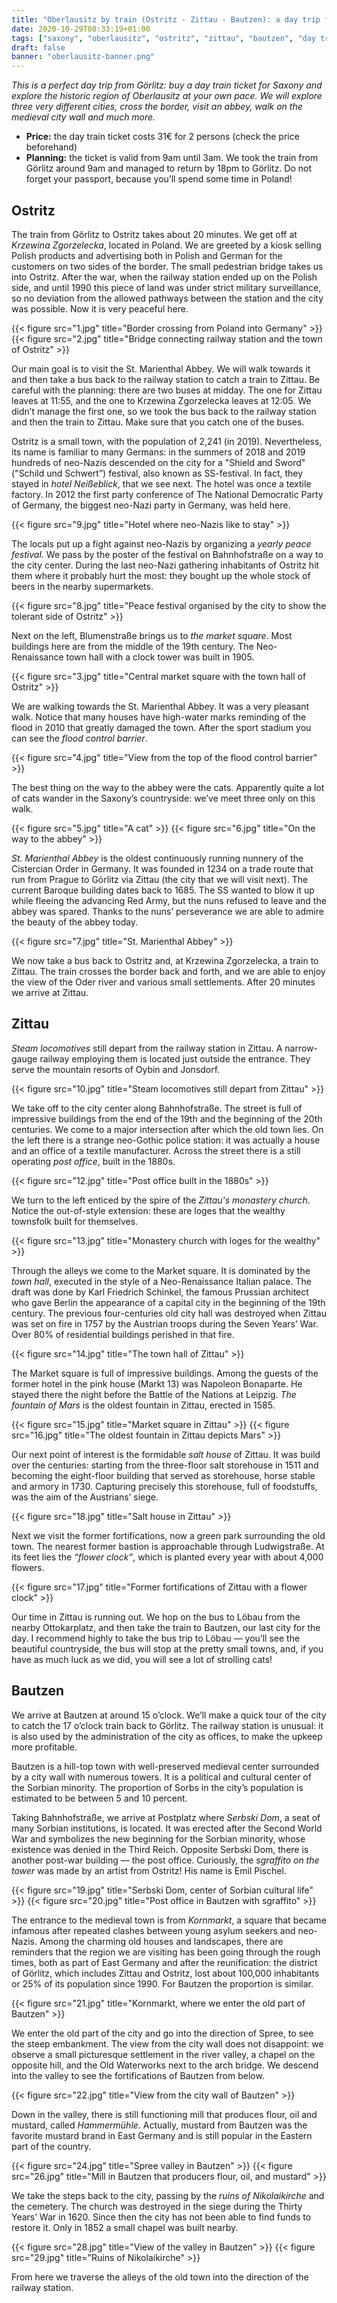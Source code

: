 ```yaml
---
title: "Oberlausitz by train (Ostritz - Zittau - Bautzen): a day trip from Görlitz"
date: 2020-10-29T08:33:19+01:00
tags: ["saxony", "oberlausitz", "ostritz", "zittau", "bautzen", "day trip", "görlitz"]
draft: false
banner: "oberlausitz-banner.png"
---
```


_This is a perfect day trip from Görlitz: buy a day train ticket for Saxony and explore the historic region of Oberlausitz at your own pace. We will explore three very different cities, cross the border, visit an abbey, walk on the medieval city wall and much more._

<!--more-->

- **Price:** the day train ticket costs 31€ for 2 persons (check the price beforehand)
- **Planning:** the ticket is valid from 9am until 3am. We took the train from Görlitz around 9am and managed to return by 18pm to Görlitz. Do not forget your passport, because you’ll spend some time in Poland!

## Ostritz

The train from Görlitz to Ostritz takes about 20 minutes. We get off at _Krzewina Zgorzelecka_, located in Poland. We are greeted by a kiosk selling Polish products and advertising both in Polish and German for the customers on two sides of the border. The small pedestrian bridge takes us into Ostritz. After the war, when the railway station ended up on the Polish side, and until 1990 this piece of land was under strict military surveillance, so no deviation from the allowed pathways between the station and the city was possible. Now it is very peaceful here.

{{< figure src="1.jpg" title="Border crossing from Poland into Germany" >}}
{{< figure src="2.jpg" title="Bridge connecting railway station and the town of Ostritz" >}}

Our main goal is to visit the St. Marienthal Abbey. We will walk towards it and then take a bus back to the railway station to catch a train to Zittau. Be careful with the planning: there are two buses at midday. The one for Zittau leaves at 11:55, and the one to Krzewina Zgorzelecka leaves at 12:05. We didn’t manage the first one, so we took the bus back to the railway station and then the train to Zittau. Make sure that you catch one of the buses.

Ostritz is a small town, with the population of 2,241 (in 2019). Nevertheless, its name is familiar to many Germans: in the summers of 2018 and 2019 hundreds of neo-Nazis descended on the city for a "Shield and Sword" ("Schild und Schwert”) festival, also known as SS-festival. In fact, they stayed in _hotel Neißeblick_, that we see next. The hotel was once a textile factory. In 2012 the first party conference of The National Democratic Party of Germany, the biggest neo-Nazi party in Germany, was held here.

{{< figure src="9.jpg" title="Hotel where neo-Nazis like to stay" >}}

The locals put up a fight against neo-Nazis by organizing a _yearly peace festival_. We pass by the poster of the festival on Bahnhofstraße on a way to the city center. During the last neo-Nazi gathering inhabitants of Ostritz hit them where it probably hurt the most: they bought up the whole stock of beers in the nearby supermarkets.

{{< figure src="8.jpg" title="Peace festival organised by the city to show the tolerant side of Ostritz" >}}

Next on the left, Blumenstraße brings us to _the market square_. Most buildings here are from the middle of the 19th century. The Neo-Renaissance town hall with a clock tower was built in 1905.

{{< figure src="3.jpg" title="Central market square with the town hall of Ostritz" >}}

We are walking towards the St. Marienthal Abbey. It was a very pleasant walk. Notice that many houses have high-water marks reminding of the flood in 2010 that greatly damaged the town. After the sport stadium you can see the _flood control barrier_.

{{< figure src="4.jpg" title="View from the top of the flood control barrier" >}}

The best thing on the way to the abbey were the cats. Apparently quite a lot of cats wander in the Saxony’s countryside: we’ve meet three only on this walk.

{{< figure src="5.jpg" title="A cat" >}}
{{< figure src="6.jpg" title="On the way to the abbey" >}}

_St. Marienthal Abbey_ is the oldest continuously running nunnery of the Cistercian Order in Germany. It was founded in 1234 on a trade route that run from Prague to Görlitz via Zittau (the city that we will visit next). The current Baroque building dates back to 1685. The SS wanted to blow it up while fleeing the advancing Red Army, but the nuns refused to leave and the abbey was spared. Thanks to the nuns’ perseverance we are able to admire the beauty of the abbey today.

{{< figure src="7.jpg" title="St. Marienthal Abbey" >}}

We now take a bus back to Ostritz and, at Krzewina Zgorzelecka, a train to Zittau. The train crosses the border back and forth, and we are able to enjoy the view of the Oder river and various small settlements. After 20 minutes we arrive at Zittau.

## Zittau

_Steam locomotives_ still depart from the railway station in Zittau. A narrow-gauge railway employing them is located just outside the entrance. They serve the mountain resorts of Oybin and Jonsdorf.

{{< figure src="10.jpg" title="Steam locomotives still depart from Zittau" >}}

We take off to the city center along Bahnhofstraße. The street is full of impressive buildings from the end of the 19th and the beginning of the 20th centuries. We come to a major intersection after which the old town lies. On the left there is a strange neo-Gothic police station: it was actually a house and an office of a textile manufacturer. Across the street there is a still operating _post office_, built in the 1880s.

{{< figure src="12.jpg" title="Post office built in the 1880s" >}}

We turn to the left enticed by the spire of the _Zittau's monastery church_. Notice the out-of-style extension: these are loges that the wealthy townsfolk built for themselves.

{{< figure src="13.jpg" title="Monastery church with loges for the wealthy" >}}

Through the alleys we come to the Market square. It is dominated by the _town hall_, executed in the style of a Neo-Renaissance Italian palace. The draft was done by Karl Friedrich Schinkel, the famous Prussian architect who gave Berlin the appearance of a capital city in the beginning of the 19th century. The previous four-centuries old city hall was destroyed when Zittau was set on fire in 1757 by the Austrian troops during the Seven Years’ War. Over 80% of residential buildings perished in that fire.

{{< figure src="14.jpg" title="The town hall of Zittau" >}}

The Market square is full of impressive buildings. Among the guests of the former hotel in the pink house (Markt 13) was Napoleon Bonaparte. He stayed there the night before the Battle of the Nations at Leipzig. _The fountain of Mars_ is the oldest fountain in Zittau, erected in 1585.

{{< figure src="15.jpg" title="Market square in Zittau" >}}
{{< figure src="16.jpg" title="The oldest fountain in Zittau depicts Mars" >}}

Our next point of interest is the formidable _salt house_ of Zittau. It was build over the centuries: starting from the three-floor salt storehouse in 1511 and becoming the eight-floor building that served as storehouse, horse stable and armory in 1730. Capturing precisely this storehouse, full of foodstuffs, was the aim of the Austrians’ siege.

{{< figure src="18.jpg" title="Salt house in Zittau" >}}

Next we visit the former fortifications, now a green park surrounding the old town. The nearest former bastion is approachable through Ludwigstraße. At its feet lies the _“flower clock”_, which is planted every year with about 4,000 flowers.

{{< figure src="17.jpg" title="Former fortifications of Zittau with a flower clock" >}}

Our time in Zittau is running out. We hop on the bus to Löbau from the nearby Ottokarplatz, and then take the train to Bautzen, our last city for the day. I recommend highly to take the bus trip to Löbau — you’ll see the beautiful countryside, the bus will stop at the pretty small towns, and, if you have as much luck as we did, you will see a lot of strolling cats!

## Bautzen

We arrive at Bautzen at around 15 o’clock. We’ll make a quick tour of the city to catch the 17 o’clock train back to Görlitz. The railway station is unusual: it is also used by the administration of the city as offices, to make the upkeep more profitable.

Bautzen is a hill-top town with well-preserved medieval center surrounded by a city wall with numerous towers. It is a political and cultural center of the Sorbian minority. The proportion of Sorbs in the city’s population is estimated to be between 5 and 10 percent.

Taking Bahnhofstraße, we arrive at Postplatz where _Serbski Dom_, a seat of many Sorbian institutions, is located. It was erected after the Second World War and symbolizes the new beginning for the Sorbian minority, whose existence was denied in the Third Reich. Opposite Serbski Dom, there is another post-war building — the post office. Curiously, the _sgraffito on the tower_ was made by an artist from Ostritz! His name is Emil Pischel.

{{< figure src="19.jpg" title="Serbski Dom, center of Sorbian cultural life" >}}
{{< figure src="20.jpg" title="Post office in Bautzen with sgraffito" >}}

The entrance to the medieval town is from _Kornmarkt_, a square that became infamous after repeated clashes between young asylum seekers and neo-Nazis. Among the charming old houses and landscapes, there are reminders that the region we are visiting has been going through the rough times, both as part of East Germany and after the reunification: the district of Görlitz, which includes Zittau and Ostritz, lost about 100,000 inhabitants or 25% of its population since 1990. For Bautzen the proportion is similar.

{{< figure src="21.jpg" title="Kornmarkt, where we enter the old part of Bautzen" >}}

We enter the old part of the city and go into the direction of Spree, to see the steep embankment. The view from the city wall does not disappoint: we observe a small picturesque settlement in the river valley, a chapel on the opposite hill, and the Old Waterworks next to the arch bridge. We descend into the valley to see the fortifications of Bautzen from below.

{{< figure src="22.jpg" title="View from the city wall of Bautzen" >}}

Down in the valley, there is still functioning mill that produces flour, oil and mustard, called _Hammermühle_. Actually, mustard from Bautzen was the favorite mustard brand in East Germany and is still popular in the Eastern part of the country.

{{< figure src="24.jpg" title="Spree valley in Bautzen" >}}
{{< figure src="26.jpg" title="Mill in Bautzen that producers flour, oil, and mustard" >}}

We take the steps back to the city, passing by the _ruins of Nikolaikirche_ and the cemetery. The church was destroyed in the siege during the Thirty Years’ War in 1620. Since then the city has not been able to find funds to restore it. Only in 1852 a small chapel was built nearby.

{{< figure src="28.jpg" title="View of the valley in Bautzen" >}}
{{< figure src="29.jpg" title="Ruins of Nikolaikirche" >}}

From here we traverse the alleys of the old town into the direction of the railway station.
